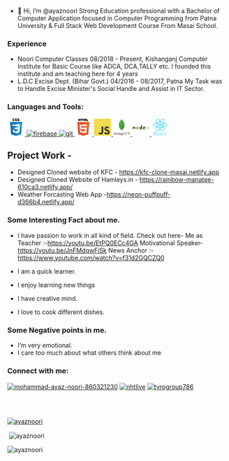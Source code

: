 - 👋 Hi, I’m @ayaznoori
Strong Education professional with a Bachelor of Computer Application focused in Computer Programming from Patna University & Full Stack Web Development Course From Masai School.

### Experience

* Noori Computer Classes
  08/2018 - Present, Kishanganj
   Computer Institute for Basic Course like ADCA, DCA,TALLY etc.
   I founded this institute and am teaching here for 4 years
* L.D.C
  Excise Dept. (Bihar Govt.)
  04/2016 - 08/2017, Patna My Task was to Handle Excise Minister's Social Handle and Assist in IT Sector. 
  
<h3 align="left">Languages and Tools:</h3>
<p align="left"> <a href="https://www.w3schools.com/css/" target="_blank" rel="noreferrer"> <img src="https://raw.githubusercontent.com/devicons/devicon/master/icons/css3/css3-original-wordmark.svg" alt="css3" width="40" height="40"/> </a> <a href="https://firebase.google.com/" target="_blank" rel="noreferrer"> <img src="https://www.vectorlogo.zone/logos/firebase/firebase-icon.svg" alt="firebase" width="40" height="40"/> </a> <a href="https://git-scm.com/" target="_blank" rel="noreferrer"> <img src="https://www.vectorlogo.zone/logos/git-scm/git-scm-icon.svg" alt="git" width="40" height="40"/> </a> <a href="https://www.w3.org/html/" target="_blank" rel="noreferrer"> <img src="https://raw.githubusercontent.com/devicons/devicon/master/icons/html5/html5-original-wordmark.svg" alt="html5" width="40" height="40"/> </a> <a href="https://developer.mozilla.org/en-US/docs/Web/JavaScript" target="_blank" rel="noreferrer"> <img src="https://raw.githubusercontent.com/devicons/devicon/master/icons/javascript/javascript-original.svg" alt="javascript" width="40" height="40"/> </a> <a href="https://www.mongodb.com/" target="_blank" rel="noreferrer"> <img src="https://raw.githubusercontent.com/devicons/devicon/master/icons/mongodb/mongodb-original-wordmark.svg" alt="mongodb" width="40" height="40"/> </a> <a href="https://nodejs.org" target="_blank" rel="noreferrer"> <img src="https://raw.githubusercontent.com/devicons/devicon/master/icons/nodejs/nodejs-original-wordmark.svg" alt="nodejs" width="40" height="40"/> </a> <a href="https://reactjs.org/" target="_blank" rel="noreferrer"> <img src="https://raw.githubusercontent.com/devicons/devicon/master/icons/react/react-original-wordmark.svg" alt="react" width="40" height="40"/> </a> </p>

## Project Work - 
* Designed Cloned website of KFC - https://kfc-clone-masai.netlify.app
* Designed Cloned Website of Hamleys.in - https://rainbow-manatee-610ca3.netlify.app/
* Weather Forcasting Web App -https://neon-puffpuff-d366b4.netlify.app/

### Some Interesting Fact about me.

* I have passion to work in all kind of field.
Check out here-
Me as Teacher :-https://youtu.be/EtPQ0ECc4GA
Motivational Speaker-https://youtu.be/JnFMdqwFjSk
News Anchor :-https://www.youtube.com/watch?v=f31d2GQCZQ0

* I am a quick learner.
* I enjoy learning new things
* I have creative mind.
* I love to cook different dishes.

### Some Negative points in me.
* I’m very emotional.
* I care too much about what others think about me


<h3 align="left">Connect with me:</h3>

<p align="left">
<a href="https://linkedin.com/in/mohammad-ayaz-noori-860321230" target="blank"><img align="center" src="https://raw.githubusercontent.com/rahuldkjain/github-profile-readme-generator/master/src/images/icons/Social/linked-in-alt.svg" alt="mohammad-ayaz-noori-860321230" height="30" width="40" /></a>
<a href="https://www.youtube.com/c/nhtlive" target="blank"><img align="center" src="https://raw.githubusercontent.com/rahuldkjain/github-profile-readme-generator/master/src/images/icons/Social/youtube.svg" alt="nhtlive" height="30" width="40" /></a>
<a href="https://www.hackerrank.com/tyrogroup786" target="blank"><img align="center" src="https://raw.githubusercontent.com/rahuldkjain/github-profile-readme-generator/master/src/images/icons/Social/hackerrank.svg" alt="tyrogroup786" height="30" width="40" /></a>
</p>


<br><br>
<p align="left"> <a href="https://github.com/ryo-ma/github-profile-trophy"><img src="https://github-profile-trophy.vercel.app/?username=ayaznoori" alt="ayaznoori" /></a> </p>

<p>&nbsp;<img align="center" src="https://github-readme-stats.vercel.app/api?username=ayaznoori&show_icons=true&locale=en" alt="ayaznoori" /></p>

<p><img align="center" src="https://github-readme-streak-stats.herokuapp.com/?user=ayaznoori&" alt="ayaznoori" /></p>
